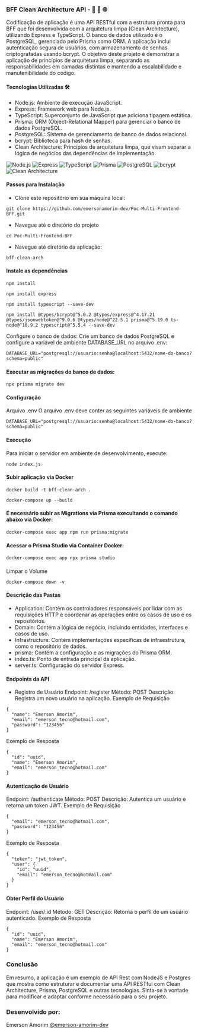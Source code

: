 ### BFF Clean Architecture API - 🚀 🔄 🌐

Codificação de aplicação é uma API RESTful com a estrutura pronta para BFF que foi desenvolvida com a arquitetura limpa (Clean Architecture), utilizando Express e TypeScript. O banco de dados utilizado é o PostgreSQL, gerenciado pelo Prisma como ORM. A aplicação inclui autenticação segura de usuários, com armazenamento de senhas criptografadas usando bcrypt. O objetivo deste projeto é demonstrar a aplicação de princípios de arquitetura limpa, separando as responsabilidades em camadas distintas e mantendo a escalabilidade e manutenibilidade do código.


#### Tecnologias Utilizadas 🛠
- Node.js: Ambiente de execução JavaScript.
- Express: Framework web para Node.js.
- TypeScript: Superconjunto de JavaScript que adiciona tipagem estática.
- Prisma: ORM (Object-Relational Mapper) para gerenciar o banco de dados PostgreSQL.
- PostgreSQL: Sistema de gerenciamento de banco de dados relacional.
- bcrypt: Biblioteca para hash de senhas.
- Clean Architecture: Princípios de arquitetura limpa, que visam separar a lógica de negócios das dependências de implementação.

![Node.js](https://img.shields.io/badge/Node.js-339933?style=for-the-badge&logo=node.js&logoColor=white)
![Express](https://img.shields.io/badge/Express-000000?style=for-the-badge&logo=express&logoColor=white)
![TypeScript](https://img.shields.io/badge/TypeScript-3178C6?style=for-the-badge&logo=typescript&logoColor=white)
![Prisma](https://img.shields.io/badge/Prisma-2D3748?style=for-the-badge&logo=prisma&logoColor=white)
![PostgreSQL](https://img.shields.io/badge/PostgreSQL-336791?style=for-the-badge&logo=postgresql&logoColor=white)
![bcrypt](https://img.shields.io/badge/bcrypt-000000?style=for-the-badge&logo=bcrypt&logoColor=white)
![Clean Architecture](https://img.shields.io/badge/Clean%20Architecture-000000?style=for-the-badge&logo=clean-architecture&logoColor=white)

  

#### Passos para Instalação

- Clone este repositório em sua máquina local:

```
git clone https://github.com/emersonamorim-dev/Poc-Multi-Frontend-BFF.git
```
- Navegue até o diretório do projeto

```
cd Poc-Multi-Frontend-BFF
```

- Navegue até diretório da aplicação:
```
bff-clean-arch
```

#### Instale as dependências

```
npm install
```

```
npm install express
```

```
npm install typescript --save-dev
```

```
npm install @types/bcrypt@^5.0.2 @types/express@^4.17.21 @types/jsonwebtoken@^9.0.6 @types/node@^22.5.1 prisma@^5.19.0 ts-node@^10.9.2 typescript@^5.5.4 --save-dev
```




Configure o banco de dados: Crie um banco de dados PostgreSQL e configure a variável de ambiente DATABASE_URL no arquivo .env:

```
DATABASE_URL="postgresql://usuario:senha@localhost:5432/nome-do-banco?schema=public"
```

#### Executar as migrações do banco de dados:

```
npx prisma migrate dev
```


#### Configuração
Arquivo .env
O arquivo .env deve conter as seguintes variáveis de ambiente

```
DATABASE_URL="postgresql://usuario:senha@localhost:5432/nome-do-banco?schema=public"
```

#### Execução
Para iniciar o servidor em ambiente de desenvolvimento, execute:

```
node index.js
```
#### Subir aplicação via Docker

```
docker build -t bff-clean-arch .
```

```
docker-compose up --build
```

#### É necessário subir as Migrations via Prisma execultando o comando abaixo via Docker:
```
docker-compose exec app npm run prisma:migrate
```

#### Acessar o Prisma Studio via Container Docker:
```
docker-compose exec app npx prisma studio
```


####
Limpar o Volume
```
docker-compose down -v
```



#### Descrição das Pastas

- Application: Contém os controladores responsáveis por lidar com as requisições HTTP e coordenar as operações entre os casos de uso e os repositórios.
- Domain: Contém a lógica de negócio, incluindo entidades, interfaces e casos de uso.
- Infrastructure: Contém implementações específicas de infraestrutura, como o repositório de dados.
- prisma: Contém a configuração e as migrações do Prisma ORM.
- index.ts: Ponto de entrada principal da aplicação.
- server.ts: Configuração do servidor Express.


#### Endpoints da API
- Registro de Usuário
Endpoint: /register
Método: POST
Descrição: Registra um novo usuário na aplicação.
Exemplo de Requisição

```
{
  "name": "Emerson Amorim",
  "email": "emerson_tecno@hotmail.com",
  "password": "123456"
}

```

Exemplo de Resposta
```
{
  "id": "uuid",
  "name": "Emerson Amorim",
  "email": "emerson_tecno@hotmail.com"
}
```

#### Autenticação de Usuário
Endpoint: /authenticate
Método: POST
Descrição: Autentica um usuário e retorna um token JWT.
Exemplo de Requisição
```
{
  "email": "emerson_tecno@hotmail.com",
  "password": "123456"
}
```

Exemplo de Resposta
```
{
  "token": "jwt_token",
  "user": {
    "id": "uuid",
    "email": "emerson_tecno@hotmail.com"
  }
}
```

#### Obter Perfil do Usuário
Endpoint: /user/:id
Método: GET
Descrição: Retorna o perfil de um usuário autenticado.
Exemplo de Resposta

```
{
  "id": "uuid",
  "name": "Emerson Amorim",
  "email": "emerson_tecno@hotmail.com"
}
```



### Conclusão

Em resumo, a aplicação é um exemplo de API Rest com NodeJS e Postgres que mostra como estruturar e documentar uma API RESTful com Clean Architecture, Prisma, PostgreSQL e outras tecnologias. Sinta-se à vontade para modificar e adaptar conforme necessário para o seu projeto.

### Desenvolvido por:
Emerson Amorim [@emerson-amorim-dev](https://www.linkedin.com/in/emerson-amorim-dev/)
